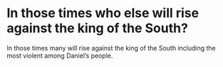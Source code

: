 # In those times who else will rise against the king of the South?

In those times many will rise against the king of the South including the most violent among Daniel’s people.
